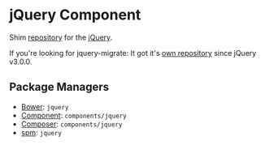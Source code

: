 jQuery Component
================

Shim [repository](https://github.com/components/jquery) for the [jQuery](http://jquery.com).

If you're looking for jquery-migrate: It got it's [own repository](https://github.com/components/jquery-migrate) since jQuery v3.0.0.

Package Managers
----------------

* [Bower](http://bower.io/): `jquery`
* [Component](https://github.com/component/component): `components/jquery`
* [Composer](http://packagist.org/packages/components/jquery): `components/jquery`
* [spm](http://spmjs.io/package/jquery): `jquery`
